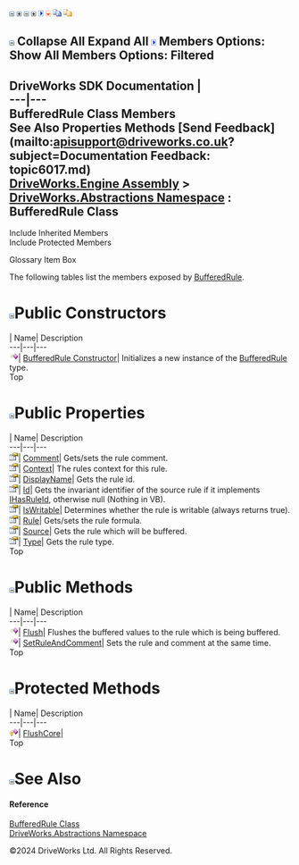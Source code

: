 ![](dotnetimages/collapse.gif) ![](dotnetimages/expand.gif) ![](dotnetimages/collapse.gif) ![](dotnetimages/expand.gif) ![](dotnetimages/drpdown.gif) ![](dotnetimages/drpdown_orange.gif) ![](dotnetimages/copycode.gif) ![](dotnetimages/copycodeHighlight.gif)

![](dotnetimages/collapse.gif) Collapse All Expand All ![](dotnetimages/drpdown.gif) Members Options: Show All  Members Options: Filtered   
---  
DriveWorks SDK Documentation  |   
---|---  
BufferedRule Class Members   
See Also Properties Methods [Send Feedback](mailto:apisupport@driveworks.co.uk?subject=Documentation Feedback: topic6017.md)  
[DriveWorks.Engine Assembly](topic2156.md) > [DriveWorks.Abstractions Namespace](topic5939.md) : BufferedRule Class  
---  
  
Include Inherited Members    
Include Protected Members  


Glossary Item Box

The following tables list the members exposed by [BufferedRule](topic6017.md).

# ![](dotnetimages/collapse.gif)Public Constructors

| Name| Description  
---|---|---  
![Public Constructor](dotnetimages/publicConstructor.gif)| [BufferedRule Constructor](topic6023.md)| Initializes a new instance of the [BufferedRule](topic6017.md) type.   
Top

# ![](dotnetimages/collapse.gif)Public Properties

| Name| Description  
---|---|---  
![Public Property](dotnetimages/publicProperty.gif)| [Comment](topic6027.md)| Gets/sets the rule comment.   
![Public Property](dotnetimages/publicProperty.gif)| [Context](topic6028.md)| The rules context for this rule.   
![Public Property](dotnetimages/publicProperty.gif)| [DisplayName](topic6029.md)| Gets the rule id.   
![Public Property](dotnetimages/publicProperty.gif)| [Id](topic6030.md)| Gets the invariant identifier of the source rule if it implements [IHasRuleId](topic5957.md), otherwise null (Nothing in VB).   
![Public Property](dotnetimages/publicProperty.gif)| [IsWritable](topic6031.md)| Determines whether the rule is writable (always returns true).   
![Public Property](dotnetimages/publicProperty.gif)| [Rule](topic6032.md)| Gets/sets the rule formula.   
![Public Property](dotnetimages/publicProperty.gif)| [Source](topic6033.md)| Gets the rule which will be buffered.   
![Public Property](dotnetimages/publicProperty.gif)| [Type](topic6034.md)| Gets the rule type.   
Top

# ![](dotnetimages/collapse.gif)Public Methods

| Name| Description  
---|---|---  
![Public Method](dotnetimages/publicMethod.gif)| [Flush](topic6024.md)| Flushes the buffered values to the rule which is being buffered.   
![Public Method](dotnetimages/publicMethod.gif)| [SetRuleAndComment](topic6026.md)| Sets the rule and comment at the same time.   
Top

# ![](dotnetimages/collapse.gif)Protected Methods

| Name| Description  
---|---|---  
![Protected Method](dotnetimages/protectedMethod.gif)| [FlushCore](topic6025.md)|   
Top

# ![](dotnetimages/collapse.gif)See Also

#### Reference

[BufferedRule Class](topic6017.md)   
[DriveWorks.Abstractions Namespace](topic5939.md)

©2024 DriveWorks Ltd. All Rights Reserved.
